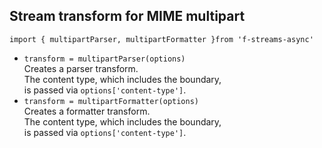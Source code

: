 ## Stream transform for MIME multipart  
`import { multipartParser, multipartFormatter }from 'f-streams-async'`  
* `transform = multipartParser(options)`  
  Creates a parser transform.  
  The content type, which includes the boundary,  
  is passed via `options['content-type']`.  
* `transform = multipartFormatter(options)`  
  Creates a formatter transform.  
  The content type, which includes the boundary,  
  is passed via `options['content-type']`.  
